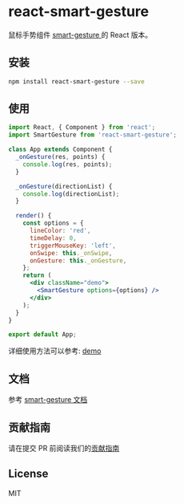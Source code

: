 # react-smart-gesture
鼠标手势组件 [smart-gesture ](https://github.com/ElemeFE/smart-gesture) 的 React 版本。

## 安装

```sh
npm install react-smart-gesture --save
```

## 使用

```jsx
import React, { Component } from 'react';
import SmartGesture from 'react-smart-gesture';

class App extends Component {
  _onGesture(res, points) {
    console.log(res, points);
  }

  _onGesture(directionList) {
    console.log(directionList);
  }

  render() {
    const options = {
      lineColor: 'red',
      timeDelay: 0,
      triggerMouseKey: 'left',
      onSwipe: this._onSwipe,
      onGesture: this._onGesture,
    };
    return (
      <div className="demo">
		<SmartGesture options={options} />
      </div>
    );
  }
}

export default App;
```

详细使用方法可以参考: [demo](https://elemefe.github.io/react-smart-gesture/)

## 文档

参考 [smart-gesture 文档](https://github.com/ElemeFE/smart-gesture#smart-gesture)

## 贡献指南

请在提交 PR 前阅读我们的[贡献指南](./.github/CONTRIBUTING_zh-cn.md)

## License

MIT
